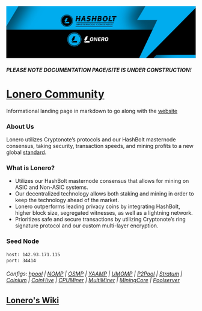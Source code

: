 <img src="https://raw.githubusercontent.com/Mentors4EDU/Images/master/banner.png">

#####  PLEASE NOTE DOCUMENTATION PAGE/SITE IS UNDER CONSTRUCTION!

# [Lonero Community](https://lonero-team.github.io/Lonero-Community/)
Informational landing page in markdown to go along with the [website](https://lonero.org)
### About Us
Lonero utilizes Cryptonote’s protocols and our HashBolt masternode consensus, taking security, transaction speeds, and mining profits to a new global [standard](https://github.com/Lonero-Team/).
### What is Lonero?
  - Utilizes our HashBolt masternode consensus that allows for mining on ASIC and Non-ASIC systems.
  - Our decentralized technology allows both staking and mining in order to keep the technology ahead of the market.
  - Lonero outperforms leading privacy coins by integrating HashBolt, higher block size, segregated witnesses, as well as a lightning network.
  - Prioritizes safe and secure transactions by utilizing Cryptonote’s ring signature protocol and our custom multi-layer encryption.
### Seed Node
```
host: 142.93.171.115
port: 34414
```
###### Configs: [hpool](https://github.com/Lonero-Team/hpool-Config) | [NOMP](https://github.com/Lonero-Team/NOMP-Config) | [OSMP](https://github.com/Lonero-Team/OSMP-Configs) | [YAAMP](https://github.com/Lonero-Team/Yaamp-Configuration) | [UMOMP](https://github.com/Lonero-Team/UNOMP-LNR-Config) | [P2Pool](https://github.com/Lonero-Team/CN-P2Pool-Hashing-Script) | [Stratum](https://github.com/Lonero-Team/Stratum-Config) | [Coinium](https://github.com/Lonero-Team/Coinium-Configs) | [CoinHive](https://github.com/Lonero-Team/Integrate-CoinHive) | [CPUMiner](https://github.com/Lonero-Team/CPUMiner-Config) | [MultiMiner](https://github.com/Lonero-Team/MultiMiner-Config) | [MiningCore](https://github.com/Lonero-Team/MiningCore-Config) | [Poolserver](https://github.com/Lonero-Team/Poolserver-File)
## [Lonero's Wiki](https://github.com/Lonero-Team/Lonero-Community/wiki)

